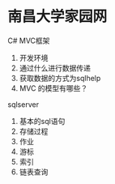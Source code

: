 # 南昌大学家园网
C# MVC框架
1. 开发环境
2. 通过什么进行数据传递  
3. 获取数据的方式为sqlhelp
4. MVC 的模型有哪些？
 


sqlserver 
1. 基本的sql语句
2. 存储过程 
3. 作业
4. 游标 
5. 索引 
6. 链表查询 